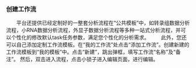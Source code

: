 ### **创建工作流**
　　平台还提供已经定制好的一整套分析流程在“公共模板”中，如转录组数据分析流程，小RNA数据分析流程，外显子数据分析流程等多种一站式分析流程，并可以个性化的修改默认task任务参数，满足您个性化的分析需求。
　　此外，您还可以自己添加定制工作流模板。在“我的工作流”处点击“添加工作流”。创建新建的工作流模板到“我的模板”中。点击“新建”，跳出弹框，填写工作流“名称”及“备注”。 然后，双击进入流程，点击小锁子进入编辑页面，进行编辑。


<div style="text-align:center"><img data-src="新建工作流模板.gif" width="600px" ></img>
</div>